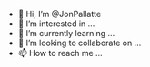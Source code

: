 - 👋 Hi, I’m @JonPallatte
- 👀 I’m interested in ...
- 🌱 I’m currently learning ...
- 💞️ I’m looking to collaborate on ...
- 📫 How to reach me ...

<!---
JonPallatte/JonPallatte is a ✨ special ✨ repository because its `README.md` (this file) appears on your GitHub profile.
You can click the Preview link to take a look at your changes.
--->
